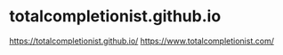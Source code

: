 # totalcompletionist.github.io

https://totalcompletionist.github.io/
https://www.totalcompletionist.com/
